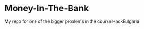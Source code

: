 Money-In-The-Bank
=================

My repo for one of the bigger problems in the course HackBulgaria
